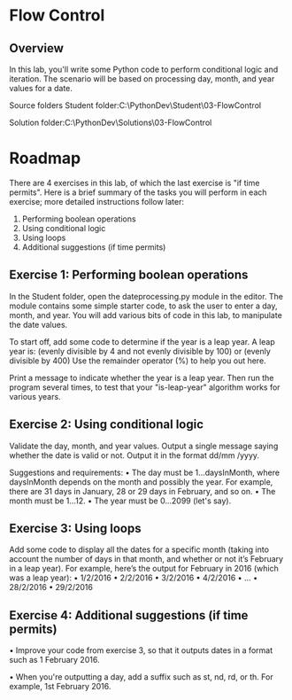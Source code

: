 # Flow Control
 
## Overview
In this lab, you'll write some Python code to perform conditional logic and iteration. The scenario will be based on processing day, month, and year values for a date.

 
Source folders
Student folder​:​C:\PythonDev\Student\03-FlowControl

Solution folder:​C:\PythonDev\Solutions\03-FlowControl

 
# Roadmap
There are 4 exercises in this lab, of which the last exercise is "if time permits". Here is a brief summary of the tasks you will perform in each exercise; more detailed instructions follow later:
1. Performing boolean operations
2. Using conditional logic
3. Using loops
4. Additional suggestions (if time permits)

## Exercise 1:  Performing boolean operations
In the Student folder, open the dateprocessing.py module in the editor. The module contains some simple starter code, to ask the user to enter a day, month, and year. You will add various bits of code in this lab, to manipulate the date values.
 
To start off, add some code to determine if the year is a leap year. A leap year is: 
       (evenly divisible by 4 and not evenly divisible by 100) or 
       (evenly divisible by 400)
Use the remainder operator (%) to help you out here.
 
Print a message to indicate whether the year is a leap year. Then run the program several times, to test that your "is-leap-year" algorithm works for various years.
 
## Exercise 2:  Using conditional logic
Validate the day, month, and year values. Output a single message saying whether the date is valid or not. Output it in the format dd/mm /yyyy.
 
Suggestions and requirements:
• The day must be 1…daysInMonth, where daysInMonth depends on the month and possibly the year. For example, there are 31 days in January, 28 or 29 days in February, and so on.
• The month must be 1…12.
• The year must be 0…2099 (let's say).
 
 
## Exercise 3:  Using loops
Add some code to display all the dates for a specific month (taking into account the number of days in that month, and whether or not it’s February in a leap year). For example, here’s the output for February in 2016 (which was a leap year):
• 1/2/2016
• 2/2/2016
• 3/2/2016
• 4/2/2016
• …
• 28/2/2016
• 29/2/2016

## Exercise 4: Additional suggestions (if time permits)
• Improve your code from exercise 3, so that it outputs dates in a format such as 1 February 2016.
 
• When you're outputting a day, add a suffix such as st, nd, rd, or th. For example, 1st February 2016.
 
 